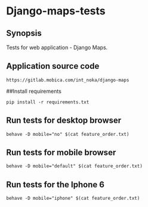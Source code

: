 # Django-maps-tests

## Synopsis
Tests for web application - Django Maps.

## Application source code
~~~
https://gitlab.mobica.com/int_noka/django-maps
~~~

##Install requirements
~~~
pip install -r requirements.txt
~~~

## Run tests for desktop browser
~~~
behave -D mobile="no" $(cat feature_order.txt)
~~~

## Run tests for mobile browser
~~~
behave -D mobile="default" $(cat feature_order.txt)
~~~

## Run tests for the Iphone 6
~~~
behave -D mobile="iphone" $(cat feature_order.txt)
~~~